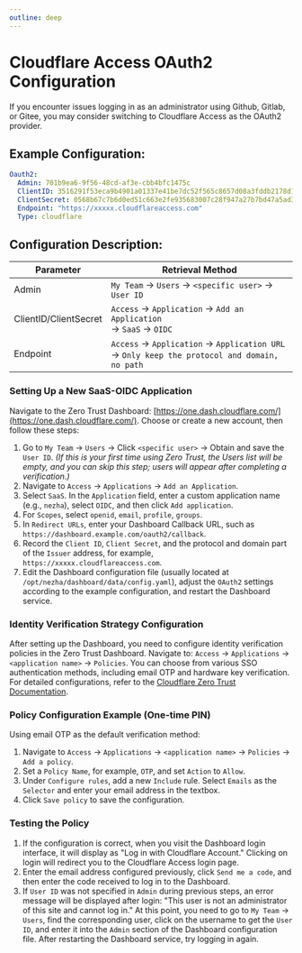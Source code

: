 ```yaml
---
outline: deep
---
```

# Cloudflare Access OAuth2 Configuration
If you encounter issues logging in as an administrator using Github, Gitlab, or Gitee, you may consider switching to Cloudflare Access as the OAuth2 provider.

## Example Configuration:

```yaml
Oauth2:
  Admin: 701b9ea6-9f56-48cd-af3e-cbb4bfc1475c
  ClientID: 3516291f53eca9b4901a01337e41be7dc52f565c8657d08a3fddb2178d13c5bf
  ClientSecret: 0568b67c7b6d0ed51c663e2fe935683007c28f947a27b7bd47a5ad3d8b56fb67
  Endpoint: "https://xxxxx.cloudflareaccess.com"
  Type: cloudflare
```

## Configuration Description:

| Parameter             | Retrieval Method                                                                |
|-----------------------|---------------------------------------------------------------------------------|
| Admin                 | `My Team` -> `Users` -> `<specific user>` -> `User ID`                          |
| ClientID/ClientSecret | `Access` -> `Application` -> `Add an Application` <br/> -> `SaaS` -> `OIDC`     |
| Endpoint              | `Access` -> `Application` -> `Application URL` -> `Only keep the protocol and domain, no path` |

### Setting Up a New SaaS-OIDC Application

Navigate to the Zero Trust Dashboard: [https://one.dash.cloudflare.com/](https://one.dash.cloudflare.com/). Choose or create a new account, then follow these steps:

1. Go to `My Team` -> `Users` -> Click `<specific user>` -> Obtain and save the `User ID`. *(If this is your first time using Zero Trust, the Users list will be empty, and you can skip this step; users will appear after completing a verification.)*
2. Navigate to `Access` -> `Applications` -> `Add an Application`.
3. Select `SaaS`. In the `Application` field, enter a custom application name (e.g., `nezha`), select `OIDC`, and then click `Add application`.
4. For `Scopes`, select `openid`, `email`, `profile`, `groups`.
5. In `Redirect URLs`, enter your Dashboard Callback URL, such as `https://dashboard.example.com/oauth2/callback`.
6. Record the `Client ID`, `Client Secret`, and the protocol and domain part of the `Issuer` address, for example, `https://xxxxx.cloudflareaccess.com`.
7. Edit the Dashboard configuration file (usually located at `/opt/nezha/dashboard/data/config.yaml`), adjust the `OAuth2` settings according to the example configuration, and restart the Dashboard service.

### Identity Verification Strategy Configuration

After setting up the Dashboard, you need to configure identity verification policies in the Zero Trust Dashboard. Navigate to: `Access` -> `Applications` -> `<application name>` -> `Policies`. You can choose from various SSO authentication methods, including email OTP and hardware key verification. For detailed configurations, refer to the [Cloudflare Zero Trust Documentation](https://developers.cloudflare.com/cloudflare-one/).

### Policy Configuration Example (One-time PIN)

Using email OTP as the default verification method:

1. Navigate to `Access` -> `Applications` -> `<application name>` -> `Policies` -> `Add a policy`.
2. Set a `Policy Name`, for example, `OTP`, and set `Action` to `Allow`.
3. Under `Configure rules`, add a new `Include` rule. Select `Emails` as the `Selector` and enter your email address in the textbox.
4. Click `Save policy` to save the configuration.

### Testing the Policy

1. If the configuration is correct, when you visit the Dashboard login interface, it will display as "Log in with Cloudflare Account." Clicking on login will redirect you to the Cloudflare Access login page.
2. Enter the email address configured previously, click `Send me a code`, and then enter the code received to log in to the Dashboard.
3. If `User ID` was not specified in `Admin` during previous steps, an error message will be displayed after login: "This user is not an administrator of this site and cannot log in." At this point, you need to go to `My Team` -> `Users`, find the corresponding user, click on the username to get the `User ID`, and enter it into the `Admin` section of the Dashboard configuration file. After restarting the Dashboard service, try logging in again.